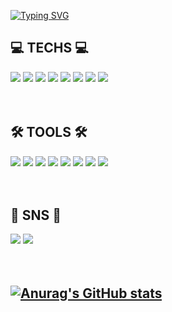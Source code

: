 [![Typing SVG](https://readme-typing-svg.demolab.com/?lines=🫧+Heeyeon's+Github+🫧&height=300&width=800&color=ffa5c0&size=50&duration=4000&pause=3000)](https://git.io/typing-svg)

## 💻 TECHS 💻 
<img src="https://img.shields.io/badge/JavaScript-F7DF1E?style=for-the-badge&logo=JavaScript&logoColor=white"> <img src="https://img.shields.io/badge/TypeScript-3178C6?style=for-the-badge&logo=typescript&logoColor=white"> <img src="https://img.shields.io/badge/HTML5-E34F26?style=for-the-badge&logo=html5&logoColor=white"> <img src="https://img.shields.io/badge/CSS3-1572B6?style=for-the-badge&logo=css3&logoColor=white"> <img src="https://img.shields.io/badge/React-20232A?style=for-the-badge&logo=react&logoColor=61DAFB"> <img src="https://img.shields.io/badge/Vue.js-35495E?style=for-the-badge&logo=vue.js&logoColor=4FC08D"> <img src="https://img.shields.io/badge/Tailwind_CSS-38B2AC?style=for-the-badge&logo=tailwind-css&logoColor=white"> <img src="https://img.shields.io/badge/npm-CB3837?style=for-the-badge&logo=npm&logoColor=white">
<br/>
<br/>
<br/>

## 🛠️ TOOLS 🛠️
<img src="https://img.shields.io/badge/GIT-E44C30?style=for-the-badge&logo=git&logoColor=white"> <img src="https://img.shields.io/badge/GitHub-100000?style=for-the-badge&logo=github&logoColor=white"> <img src="https://img.shields.io/badge/Visual_Studio_Code-0078D4?style=for-the-badge&logo=visual%20studio%20code&logoColor=white"> <img src="https://img.shields.io/badge/Notion-000000?style=for-the-badge&logo=notion&logoColor=white"> <img src="https://img.shields.io/badge/Slack-4A154B?style=for-the-badge&logo=slack&logoColor=white"> <img src="https://img.shields.io/badge/Discord-7289DA?style=for-the-badge&logo=discord&logoColor=white"> <img src="https://img.shields.io/badge/Figma-F24E1E?style=for-the-badge&logo=figma&logoColor=white"> <img src="https://img.shields.io/badge/docker-%230db7ed.svg?style=for-the-badge&logo=docker&logoColor=white">
<br/>
<br/>
<br/>

## 🌸 SNS 🌸
<a href="mailto:dlgmldus020914@gmail.com" target="_blank"><img src="https://img.shields.io/badge/Gmail-EA4335?style=flat-square&logoGmail&logoColor=white" ></a>
<a href="https://heedonguri.tistory.com"><img src="https://img.shields.io/badge/My tech blog-A9BCF5?style=flat-square&logo=GitHub Sponsors&logoColor=white&link=https://heedonguri.tistory.com"/></a>
<br/>
<br/>
<br/>

## [![Anurag's GitHub stats](https://github-readme-stats.vercel.app/api?username=heedong12&show_icons=true&theme=buefy )](https://github.com/anuraghazra/github-readme-stats)
